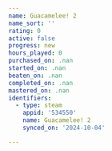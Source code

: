 ```yaml
---
name: Guacamelee! 2
name_sort: ''
rating: 0
active: false
progress: new
hours_played: 0
purchased_on: .nan
started_on: .nan
beaten_on: .nan
completed_on: .nan
mastered_on: .nan
identifiers:
  - type: steam
    appid: '534550'
    name: Guacamelee! 2
    synced_on: '2024-10-04'

---
```

